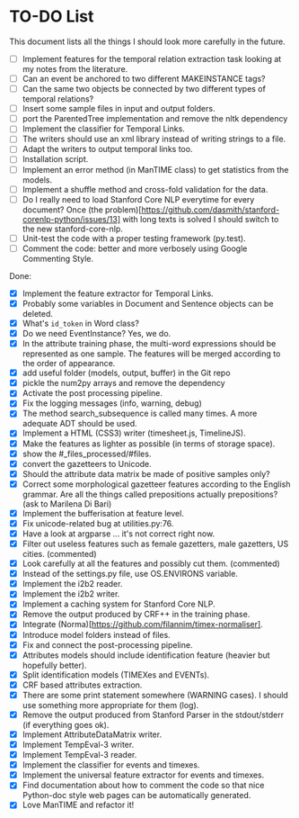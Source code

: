 TO-DO List
=======

This document lists all the things I should look more carefully in the future.

- [ ] Implement features for the temporal relation extraction task looking at my notes from the literature.
- [ ] Can an event be anchored to two different MAKEINSTANCE tags?
- [ ] Can the same two objects be connected by two different types of temporal relations?
- [ ] Insert some sample files in input and output folders.
- [ ] port the ParentedTree implementation and remove the nltk dependency
- [ ] Implement the classifier for Temporal Links.
- [ ] The writers should use an xml library instead of writing strings to a file.
- [ ] Adapt the writers to output temporal links too.
- [ ] Installation script.
- [ ] Implement an error method (in ManTIME class) to get statistics from the models.
- [ ] Implement a shuffle method and cross-fold validation for the data.
- [ ] Do I really need to load Stanford Core NLP everytime for every document? Once (the problem)[https://github.com/dasmith/stanford-corenlp-python/issues/13] with long texts is solved I should switch to the new stanford-core-nlp.
- [ ] Unit-test the code with a proper testing framework (py.test).
- [ ] Comment the code: better and more verbosely using Google Commenting Style.

Done:

- [x] Implement the feature extractor for Temporal Links.
- [x] Probably some variables in Document and Sentence objects can be deleted.
- [x] What's `id_token` in Word class?
- [x] Do we need EventInstance? Yes, we do.
- [x] In the attribute training phase, the multi-word expressions should be represented as one sample. The features will be merged according to the order of appearance.
- [x] add useful folder (models, output, buffer) in the Git repo
- [x] pickle the num2py arrays and remove the dependency
- [x] Activate the post processing pipeline.
- [x] Fix the logging messages (info, warning, debug)
- [x] The method search_subsequence is called many times. A more adequate ADT should be used.
- [x] Implement a HTML (CSS3) writer (timesheet.js, TimelineJS).
- [x] Make the features as lighter as possible (in terms of storage space).
- [x] show the #_files_processed/#files.
- [x] convert the gazetteers to Unicode.
- [x] Should the attribute data matrix be made of positive samples only?
- [x] Correct some morphological gazetteer features according to the English grammar. Are all the things called prepositions actually prepositions? (ask to Marilena Di Bari)
- [x] Implement the bufferisation at feature level.
- [x] Fix unicode-related bug at utilities.py:76.
- [x] Have a look at argparse ... it's not correct right now.
- [x] Filter out useless features such as female gazetters, male gazetters, US cities. (commented)
- [x] Look carefully at all the features and possibly cut them. (commented)
- [x] Instead of the settings.py file, use OS.ENVIRONS variable.
- [x] Implement the i2b2 reader.
- [x] Implement the i2b2 writer.
- [x] Implement a caching system for Stanford Core NLP.
- [x] Remove the output produced by CRF++ in the training phase.
- [x] Integrate (Norma)[https://github.com/filannim/timex-normaliser].
- [x] Introduce model folders instead of files.
- [x] Fix and connect the post-processing pipeline.
- [x] Attributes models should include identification feature (heavier but hopefully better).
- [x] Split identification models (TIMEXes and EVENTs).
- [x] CRF based attributes extraction.
- [x] There are some print statement somewhere (WARNING cases). I should use
  something more appropriate for them (log).
- [x] Remove the output produced from Stanford Parser in the stdout/stderr (if
  everything goes ok).
- [x] Implement AttributeDataMatrix writer.  
- [x] Implement TempEval-3 writer.
- [x] Implement TempEval-3 reader.
- [x] Implement the classifier for events and timexes.
- [x] Implement the universal feature extractor for events and timexes.
- [x] Find documentation about how to comment the code so that nice Python-doc
  style web pages can be automatically generated.
- [x] Love ManTIME and refactor it!